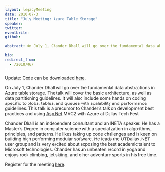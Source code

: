 ```yaml
---
layout: legacyMeeting
date: 2010-07-3
title: "July Meeting: Azure Table Storage"
speaker:
twitter:
eventbrite:
github:

abstract: On July 1, Chander Dhall will go over the fundamental data abstractions in Azure table storage.&nbsp;The talk will cover the basic architecture, as well as data partitioning guidelines. It will also include some hands on coding specific to blobs, tables, and queues with scalability and performance guidelines. This talk is a precursor to Chander&#8217;s talk on development best practices and using&nbsp;<a href="http://Asp.Net" target="_blank">Asp.Net</a> MVC2 with Azure at Dallas Tech Fest.

bio:
redirect_from:
  - /2010/06/
---
```


<p>Update: Code can be downloaded <a href="http://weblogs.asp.net/chanderdhall/archive/2010/07/02/azure-table-storage-c-sig-dallas-july-1st-2010.aspx" target="_blank">here</a>.</p>
<p>On July 1, Chander Dhall will go over the fundamental data abstractions in Azure table storage.&nbsp;The talk will cover the basic architecture, as well as data partitioning guidelines. It will also include some hands on coding specific to blobs, tables, and queues with scalability and performance guidelines. This talk is a precursor to Chander&#8217;s talk on development best practices and using&nbsp;<a href="http://Asp.Net" target="_blank">Asp.Net</a> MVC2 with Azure at Dallas Tech Fest.</p>
<p>Chander Dhall is an independent consultant and an INETA speaker. He has a Master&#8217;s Degree in computer science with a specialization in algorithms, principles, and patterns. He likes taking up code challenges and is keen on building high performing modular software. He leads the UTDallas .NET user group and is very excited about exposing the best academic talent to Microsoft technologies. Chander has an unbeaten record in yoga and enjoys rock climbing, jet skiing, and other adventure sports in his free time.</p>
<p>Register for the meeting <a href="http://www.eventbrite.com/event/745422579" target="_blank">here</a>.</p>


